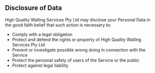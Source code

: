 ## Disclosure of Data

High Quality Walling Services Pty Ltd may disclose your Personal Data in the good faith belief that such action is necessary to:

- Comply with a legal obligation
- Protect and defend the rights or property of High Quality Walling Services Pty Ltd
- Prevent or investigate possible wrong doing in connection with the Service
- Protect the personal safety of users of the Service or the public
- Protect against legal liability